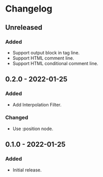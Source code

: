 # Changelog

## Unreleased

### Added

- Support output block in tag line.
- Support HTML comment line.
- Support HTML conditional comment line.

## 0.2.0 - 2022-01-25

### Added

- Add Interpolation Filter.

### Changed

- Use :position node.

## 0.1.0 - 2022-01-25

### Added

- Initial release.
